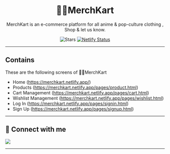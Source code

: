 <div align="center">



# 🐱‍👤MerchKart

MerchKart is an e-commerce platform for all anime & pop-culture  clothing , Shop & let us know.


![Stars](https://img.shields.io/github/stars/prathameshpcodes/MerchKart)
[![Netlify Status](https://api.netlify.com/api/v1/badges/4e609252-5780-4434-97a1-dfa72abb19eb/deploy-status)](https://app.netlify.com/sites/merchkart/deploys)

</div>

---

## Contains

These are the following screens of 🐱‍👤MerchKart

- Home (https://merchkart.netlify.app/)
- Products (https://merchkart.netlify.app/pages/product.html)
- Cart Management (https://merchkart.netlify.app/pages/cart.html)
- Wishlist Management (https://merchkart.netlify.app/pages/wishlist.html)
- Log In (https://merchkart.netlify.app/pages/signin.html)
- Sign Up (https://merchkart.netlify.app/pages/signup.html)

---

## 📧 Connect with me


<a href="https://www.linkedin.com/in/prathameshpcodes/"><img src="https://img.shields.io/badge/LinkedIn-0077B5?style=for-the-badge&logo=linkedin&logoColor=white"/></a>

---


